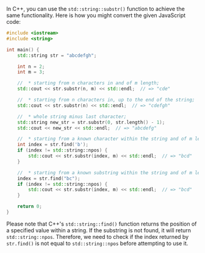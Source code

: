 In C++, you can use the `std::string::substr()` function to achieve the same functionality. Here is how you might convert the given JavaScript code:

```cpp
#include <iostream>
#include <string>

int main() {
    std::string str = "abcdefgh";

    int n = 2;
    int m = 3;

    //  * starting from n characters in and of m length;
    std::cout << str.substr(n, m) << std::endl;  // => "cde"

    //  * starting from n characters in, up to the end of the string;
    std::cout << str.substr(n) << std::endl;  // => "cdefgh"

    //  * whole string minus last character;
    std::string new_str = str.substr(0, str.length() - 1);  
    std::cout << new_str << std::endl;  // => "abcdefg"

    //  * starting from a known character within the string and of m length;
    int index = str.find('b');
    if (index != std::string::npos) {
        std::cout << str.substr(index, m) << std::endl;  // => "bcd"
    }

    //  * starting from a known substring within the string and of m length. 
    index = str.find("bc");
    if (index != std::string::npos) {
        std::cout << str.substr(index, m) << std::endl;  // => "bcd"
    }

    return 0;
}
```

Please note that C++'s `std::string::find()` function returns the position of a specified value within a string. If the substring is not found, it will return `std::string::npos`. Therefore, we need to check if the index returned by `str.find()` is not equal to `std::string::npos` before attempting to use it.
